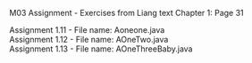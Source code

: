 M03 Assignment - Exercises from Liang text Chapter 1: Page 31

Assignment 1.11 - File name: Aoneone.java  
Assignment 1.12 - File name: AOneTwo.java  
Assignment 1.13 - File name: AOneThreeBaby.java  
